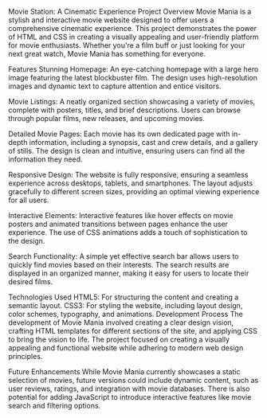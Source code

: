 Movie Station: A Cinematic Experience
Project Overview
Movie Mania is a stylish and interactive movie website designed to offer users a comprehensive cinematic experience. This project demonstrates the power of HTML and CSS in creating a visually appealing and user-friendly platform for movie enthusiasts. Whether you're a film buff or just looking for your next great watch, Movie Mania has something for everyone.

Features
Stunning Homepage: An eye-catching homepage with a large hero image featuring the latest blockbuster film. The design uses high-resolution images and dynamic text to capture attention and entice visitors.

Movie Listings: A neatly organized section showcasing a variety of movies, complete with posters, titles, and brief descriptions. Users can browse through popular films, new releases, and upcoming movies.

Detailed Movie Pages: Each movie has its own dedicated page with in-depth information, including a synopsis, cast and crew details, and a gallery of stills. The design is clean and intuitive, ensuring users can find all the information they need.

Responsive Design: The website is fully responsive, ensuring a seamless experience across desktops, tablets, and smartphones. The layout adjusts gracefully to different screen sizes, providing an optimal viewing experience for all users.

Interactive Elements: Interactive features like hover effects on movie posters and animated transitions between pages enhance the user experience. The use of CSS animations adds a touch of sophistication to the design.

Search Functionality: A simple yet effective search bar allows users to quickly find movies based on their interests. The search results are displayed in an organized manner, making it easy for users to locate their desired films.

Technologies Used
HTML5: For structuring the content and creating a semantic layout.
CSS3: For styling the website, including layout design, color schemes, typography, and animations.
Development Process
The development of Movie Mania involved creating a clear design vision, crafting HTML templates for different sections of the site, and applying CSS to bring the vision to life. The project focused on creating a visually appealing and functional website while adhering to modern web design principles.

Future Enhancements
While Movie Mania currently showcases a static selection of movies, future versions could include dynamic content, such as user reviews, ratings, and integration with movie databases. There is also potential for adding JavaScript to introduce interactive features like movie search and filtering options.
